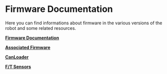 # Firmware Documentation
Here you can find informations about firmware in the various versions of the robot and some related resources.

[**Firmware Documentation**](./firmware/firmware.md)

[**Associated Firmware**](./associated-firmware/associated-firmware.md)

[**CanLoader**](./canLoader/canLoader.md)

[**F/T Sensors**](./ft-sensors/ft-sensors.md)




